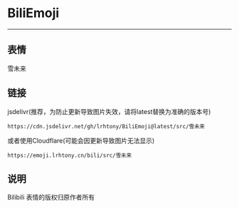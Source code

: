 # BiliEmoji
---
## 表情
雪未来
## 链接
jsdelivr(推荐，为防止更新导致图片失效，请将latest替换为准确的版本号)
```
https://cdn.jsdelivr.net/gh/lrhtony/BiliEmoji@latest/src/雪未来
```
或者使用Cloudflare(可能会因更新导致图片无法显示)
```
https://emoji.lrhtony.cn/bili/src/雪未来
```
## 说明
Bilibili 表情的版权归原作者所有
